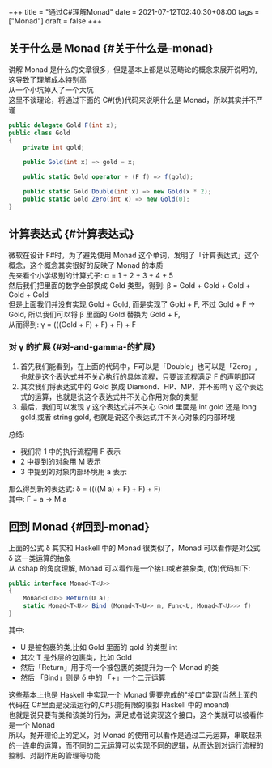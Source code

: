 +++
title = "通过C#理解Monad"
date = 2021-07-12T02:40:30+08:00
tags = ["Monad"]
draft = false
+++

## 关于什么是 Monad {#关于什么是-monad}

讲解 Monad 是什么的文章很多，但是基本上都是以范畴论的概念来展开说明的,这导致了理解成本特别高 <br/>
从一个小坑掉入了一个大坑 <br/>
这里不谈理论，将通过下面的 C#(伪)代码来说明什么是 Monad，所以其实并不严谨 <br/>

```csharp
public delegate Gold F(int x);
public class Gold
{
    private int gold;

    public Gold(int x) => gold = x;

    public static Gold operator + (F f) => f(gold);

    public static Gold Double(int x) => new Gold(x * 2);
    public static Gold Zero(int x) => new Gold(0);
}
```


## 计算表达式 {#计算表达式}

微软在设计 F#时，为了避免使用 Monad 这个单词，发明了「计算表达式」这个概念，这个概念其实很好的反映了 Monad 的本质 <br/>
先来看个小学级别的计算式子: &alpha; = 1 + 2 + 3 + 4 + 5 <br/>
然后我们把里面的数字全部换成 Gold 类型，得到: &beta; = Gold + Gold + Gold + Gold + Gold <br/>
但是上面我们并没有实现 Gold + Gold, 而是实现了 Gold + F, 不过 Gold + F -&gt; Gold, 所以我们可以将 &beta; 里面的 Gold 替换为 Gold + F, <br/>
从而得到: &gamma; = (((Gold + F) + F) + F) + F <br/>


### 对 &gamma; 的扩展 {#对-and-gamma-的扩展}

1.  首先我们能看到，在上面的代码中，F可以是「Double」也可以是「Zero」,也就是这个表达式并不关心执行的具体流程，只要该流程满足 F 的声明即可 <br/>
2.  其次我们将表达式中的 Gold 换成 Diamond、HP、MP，并不影响 &gamma; 这个表达式的运算，也就是说这个表达式并不关心作用对象的类型 <br/>
3.  最后，我们可以发现 &gamma; 这个表达式并不关心 Gold 里面是 int gold 还是 long gold,或者 string gold, 也就是说这个表达式并不关心对象的内部环境 <br/>

总结: <br/>

-   我们将 1 中的执行流程用 F 表示 <br/>
-   2 中提到的对象用 M 表示 <br/>
-   3 中提到的对象内部环境用 a 表示 <br/>

那么得到新的表达式: &delta; = ((((M a) + F) + F) + F) <br/>
其中: F = a -&gt; M a <br/>


## 回到 Monad {#回到-monad}

上面的公式 &delta; 其实和 Haskell 中的 Monad 很类似了，Monad 可以看作是对公式 &delta; 这一类运算的抽象 <br/>
从 cshap 的角度理解, Monad 可以看作是一个接口或者抽象类, (伪)代码如下: <br/>

```csharp
public interface Monad<T<U>>
{
    Monad<T<U>> Return(U a);
    static Monad<T<U>> Bind (Monad<T<U>> m, Func<U, Monad<T<U>>> f)
}

```

其中: <br/>

-   U 是被包裹的类,比如 Gold 里面的 gold 的类型 int <br/>
-   其次 T 是外层的包裹类，比如 Gold <br/>
-   然后「Return」用于将一个被包裹的类提升为一个 Monad 的类 <br/>
-   然后 「Bind」则是 &delta; 中的 「+」一个二元运算 <br/>

这些基本上也是 Haskell 中实现一个 Monad 需要完成的"接口"实现(当然上面的代码在 C#里面是没法运行的,C#只能有限的模拟 Haskell 中的 moand) <br/>
也就是说只要有类和该类的行为，满足或者说实现这个接口，这个类就可以被看作是一个 Monad <br/>
所以，抛开理论上的定义，对 Monad 的使用可以看作是通过二元运算，串联起来的一连串的运算，而不同的二元运算可以实现不同的逻辑，从而达到对运行流程的控制、对副作用的管理等功能 <br/>
